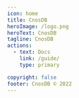 ```yaml
---
icon: home
title: CnosDB
heroImage: /logo.png
heroText: CnosDB
tagline: CnosDB
actions:
  - text: Docs
    link: /guide/
    type: primary

copyright: false
footer: CnosDB © 2022
---
```

